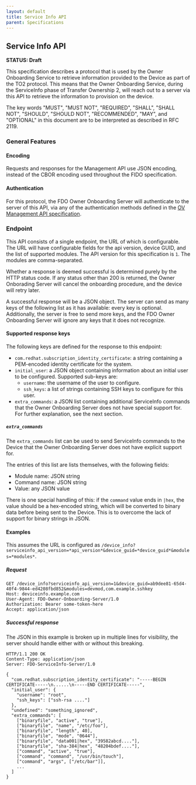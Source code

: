 ```yaml
---
layout: default
title: Service Info API
parent: Specifications
---
```


## Service Info API

**STATUS: Draft**

This specification describes a protocol that is used by the Owner Onboarding Service to retrieve information provided to the Device as part of the TO2 protocol.
This means that the Owner Onboarding Service, during the ServiceInfo phase of Transfer Ownership 2, will reach out to a server via this API to retrieve the information to provision on the device.

The key words "MUST", "MUST NOT", "REQUIRED", "SHALL", "SHALL
NOT", "SHOULD", "SHOULD NOT", "RECOMMENDED",  "MAY", and
"OPTIONAL" in this document are to be interpreted as described in
RFC 2119.

### General Features

#### Encoding

Requests and responses for the Management API use JSON encoding, instead of the CBOR encoding used throughout the FIDO specification.

#### Authentication

For this protocol, the FDO Owner Onboarding Server will authenticate to the server of this API, via any of the authentication methods defined in the [OV Management API specification](https://github.com/fedora-iot/fido-device-onboard-rs/blob/main/specs/ov_management_api.md#authentication).

### Endpoint

This API consists of a single endpoint, the URL of which is configurable.
The URL will have configurable fields for the api version, device GUID, and the list of supported modules.
The API version for this specification is `1`.
The modules are comma-separated.

Whether a response is deemed successful is determined purely by the HTTP status code.
If any status other than 200 is returned, the Owner Onborading Server will cancel the onboarding procedure, and the device will retry later.

A successful response will be a JSON object.
The server can send as many keys of the following list as it has available: every key is optional.
Additionally, the server is free to send more keys, and the FDO Owner Onboarding Server will ignore any keys that it does not recognize.

#### Supported response keys

The following keys are defined for the response to this endpoint:

- `com.redhat.subscription_identity_certificate`: a string containing a PEM-encoded identity certificate for the system.
- `initial_user`: a JSON object containing information about an initial user to be configured. Supported sub-keys are:
  - `username`: the username of the user to configure.
  - `ssh_keys`: a list of strings containing SSH keys to configure for this user.
- `extra_commands`: a JSON list containing additional ServiceInfo commands that the Owner Onboarding Server does not have special support for. For further explanation, see the next section.

##### `extra_commands`

The `extra_commands` list can be used to send ServiceInfo commands to the Device that the Owner Onboarding Server does not have explicit support for.

The entries of this list are lists themselves, with the following fields:

- Module name: JSON string
- Command name: JSON string
- Value: any JSON value

There is one special handling of this: if the `command` value ends in `|hex`, the value should be a hex-encoded string, which will be converted to binary data before being sent to the Device.
This is to overcome the lack of support for binary strings in JSON.

#### Examples

This assumes the URL is configured as `/device_info?serviceinfo_api_version=*api_version*&device_guid=*device_guid*&modules=*modules*`.

##### Request

``` HTTP
GET /device_info?serviceinfo_api_version=1&device_guid=ab9dee81-65d4-40f4-9844-ed4208fbd852&modules=devmod,com.example.sshkey
Host: deviceinfo.example.com
User-Agent: FDO-Owner-Onboarding-Server/1.0
Authorization: Bearer some-token-here
Accept: application/json
```

##### Successful response

The JSON in this example is broken up in multiple lines for visibility, the server should handle either with or without this breaking.

``` HTTP
HTTP/1.1 200 OK
Content-Type: application/json
Server: FDO-ServiceInfo-Server/1.0

{
  "com.redhat.subscription_identity_certificate": "-----BEGIN CERTIFICATE-----\n......\n-----END CERTIFICATE-----",
  "initial_user": {
    "username": "root",
    "ssh_keys": ["ssh-rsa ...."]
  },
  "undefined": "something_ignored",
  "extra_commands": [
    ["binaryfile", "active", "true"],
    ["binaryfile", "name", "/etc/foo"],
    ["binaryfile", "length", 40],
    ["binaryfile", "mode", "0644"],
    ["binaryfile", "data001|hex", "39582abcd...."],
    ["binaryfile", "sha-384|hex", "48204bdef...."],
    ["command", "active", "true"],
    ["command", "command", "/usr/bin/touch"],
    ["command", "args", ["/etc/bar"]],
    ...
  ]
}
```
